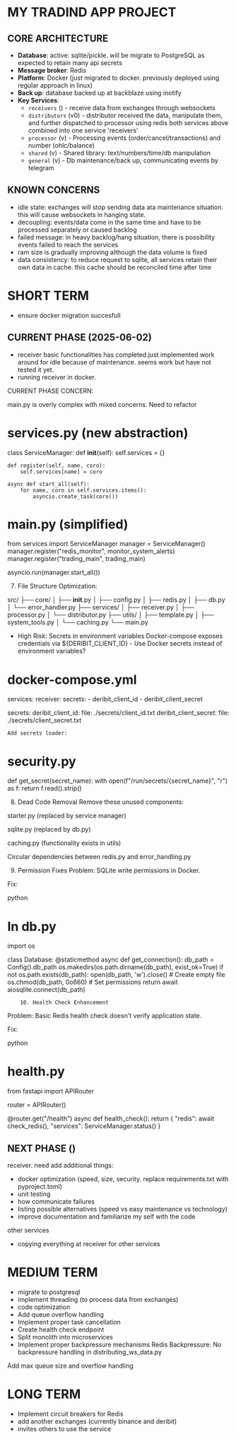 # MY TRADIND APP PROJECT

## CORE ARCHITECTURE
- **Database**: active: sqlite/pickle. will be migrate to PostgreSQL as expected to retain many api secrets
- **Message broker**: Redis
- **Platform**: Docker (just migrated to docker. previously deployed using regular approach in linux)
- **Back up**: database backed up at backblaze using inotify
- **Key Services**:
  - `receivers` () - receive data from exchanges through websockets 
  - `distributors` (v0) - distributor received the data, manipulate them, and further dispatched to processor using redis
  both services above combined into one service 'receivers'
  - `processor` (v) - Processing events (order/cancel/transactions) and number (ohlc/balance)
  - `shared` (v) - Shared library: text/numbers/time/db manipulation
  - `general` (v) - Db maintenance/back up, communicating events by telegram

## KNOWN CONCERNS
- idle state: exchanges will stop sending data ata maintenance situation. this will cause websockets in hanging state.
- decoupling: events/data come in the same time and have to be processed separately or caused backlog
- failed message: in heavy backlog/hang situation, there is possibility events failed to reach the services
- ram size is gradually improving although the data volume is fixed
- data consistency: to reduce request to sqlite, all services retain their own data in cache. this cache should be reconciled time after time
  

# SHORT TERM
- ensure docker migration succesfull 

## CURRENT PHASE (2025-06-02)
- receiver basic functionalities has completed.just implemented work around for idle because of maintenance. seems work but have not tested it yet.
- running receiver in docker. 

CURRENT PHASE CONCERN:

main.py is overly complex with mixed concerns. Need to refactor
# services.py (new abstraction)
class ServiceManager:
    def __init__(self):
        self.services = {}
        
    def register(self, name, coro):
        self.services[name] = coro
        
    async def start_all(self):
        for name, coro in self.services.items():
            asyncio.create_task(coro())

# main.py (simplified)
from services import ServiceManager
manager = ServiceManager()
manager.register("redis_monitor", monitor_system_alerts)
manager.register("trading_main", trading_main)

asyncio.run(manager.start_all())


7. File Structure Optimization:

src/
├── core/
│   ├── __init__.py
│   ├── config.py
│   ├── redis.py
│   ├── db.py
│   └── error_handler.py
├── services/
│   ├── receiver.py
│   ├── processor.py
│   └── distributor.py
├── utils/
│   ├── template.py
│   ├── system_tools.py
│   └── caching.py
└── main.py
- High Risk: Secrets in environment variables
Docker-compose exposes credentials via ${DERIBIT_CLIENT_ID} - Use Docker secrets instead of environment variables?
# docker-compose.yml
services:
  receiver:
    secrets:
      - deribit_client_id
      - deribit_client_secret

secrets:
  deribit_client_id:
    file: ./secrets/client_id.txt
  deribit_client_secret:
    file: ./secrets/client_secret.txt

    Add secrets loader:

# security.py
def get_secret(secret_name):
    with open(f"/run/secrets/{secret_name}", "r") as f:
        return f.read().strip()

8. Dead Code Removal
Remove these unused components:

starter.py (replaced by service manager)

sqlite.py (replaced by db.py)

caching.py (functionality exists in utils)

Circular dependencies between redis.py and error_handling.py

9. Permission Fixes
Problem: SQLite write permissions in Docker.

Fix:

python
# In db.py
import os

class Database:
    @staticmethod
    async def get_connection():
        db_path = Config().db_path
        os.makedirs(os.path.dirname(db_path), exist_ok=True)
        if not os.path.exists(db_path):
            open(db_path, 'w').close()  # Create empty file
        os.chmod(db_path, 0o660)  # Set permissions
        return await aiosqlite.connect(db_path)

        10. Health Check Enhancement
Problem: Basic Redis health check doesn't verify application state.

Fix:

python
# health.py
from fastapi import APIRouter

router = APIRouter()

@router.get("/health")
async def health_check():
    return {
        "redis": await check_redis(),
        "services": ServiceManager.status()
    }

    
## NEXT PHASE ()
receiver. need add additional things:
- docker optimization (speed, size, security. replace requirements.txt with pyproject.toml)
- unit testing
- how communicate failures
- listing possible alternatives (speed vs easy maintenance vs technology)
- improve documentation and familiarize my self with the code

other services
- copying everything at receiver for other services


# MEDIUM TERM
- migrate to postgresql
- implement threading (to process data from exchanges)
- code optimization
- Add queue overflow handling
- Implement proper task cancellation
- Create health check endpoint
- Split monolith into microservices
- Implement proper backpressure mechanisms
Redis Backpressure: No backpressure handling in distributing_ws_data.py

Add max queue size and overflow handling



# LONG TERM
- Implement circuit breakers for Redis
- add another exchanges (currently binance and deribit)
- invites others to use the service

